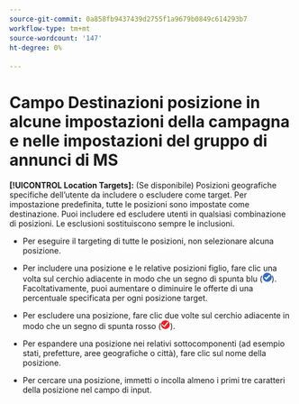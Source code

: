 ```yaml
---
source-git-commit: 0a858fb9437439d2755f1a9679b0849c614293b7
workflow-type: tm+mt
source-wordcount: '147'
ht-degree: 0%

---
```

# Campo Destinazioni posizione in alcune impostazioni della campagna e nelle impostazioni del gruppo di annunci di MS

<!-- MS performance max campaigns, MSA ad groups, Baidu campaigns, YJP campaigns -->

**[!UICONTROL Location Targets]:** (Se disponibile) Posizioni geografiche specifiche dell’utente da includere o escludere come target. Per impostazione predefinita, tutte le posizioni sono impostate come destinazione. Puoi includere ed escludere utenti in qualsiasi combinazione di posizioni. Le esclusioni sostituiscono sempre le inclusioni.

* Per eseguire il targeting di tutte le posizioni, non selezionare alcuna posizione.

* Per includere una posizione e le relative posizioni figlio, fare clic una volta sul cerchio adiacente in modo che un segno di spunta blu (![Includi](/help/search-social-commerce/assets/include.png "Includi")). Facoltativamente, puoi aumentare o diminuire le offerte di una percentuale specificata per ogni posizione target.

* Per escludere una posizione, fare clic due volte sul cerchio adiacente in modo che un segno di spunta rosso (![Escludi](/help/search-social-commerce/assets/exclude.png "Escludi")).

* Per espandere una posizione nei relativi sottocomponenti (ad esempio stati, prefetture, aree geografiche o città), fare clic sul nome della posizione.

* Per cercare una posizione, immetti o incolla almeno i primi tre caratteri della posizione nel campo di input.
